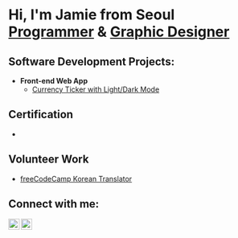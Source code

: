 <h1>Hi, I'm Jamie from Seoul <br/><a href="">Programmer</a> & <a href="">Graphic Designer</a>

<h2>Software Development Projects:</h2>

- <b>Front-end Web App</b>
  - [Currency Ticker with Light/Dark Mode](https://)

<h2>Certification</h2>

- [](https://)

<h2> Volunteer Work</h2>

- [freeCodeCamp Korean Translator](https://)

<h2>Connect with me:</h2>

[<img align="left" alt="JamieKim | Twitter" width="22px" src="https://cdn.jsdelivr.net/npm/simple-icons@v3/icons/twitter.svg" />][twitter]
[<img align="left" alt="JamieKim | LinkedIn" width="22px" src="https://cdn.jsdelivr.net/npm/simple-icons@v3/icons/linkedin.svg" />][linkedin]

[twitter]: https://twitter.com/jamiekimtech313
[linkedin]: https://www.linkedin.com/in/jamie-kim-6924ba251/
